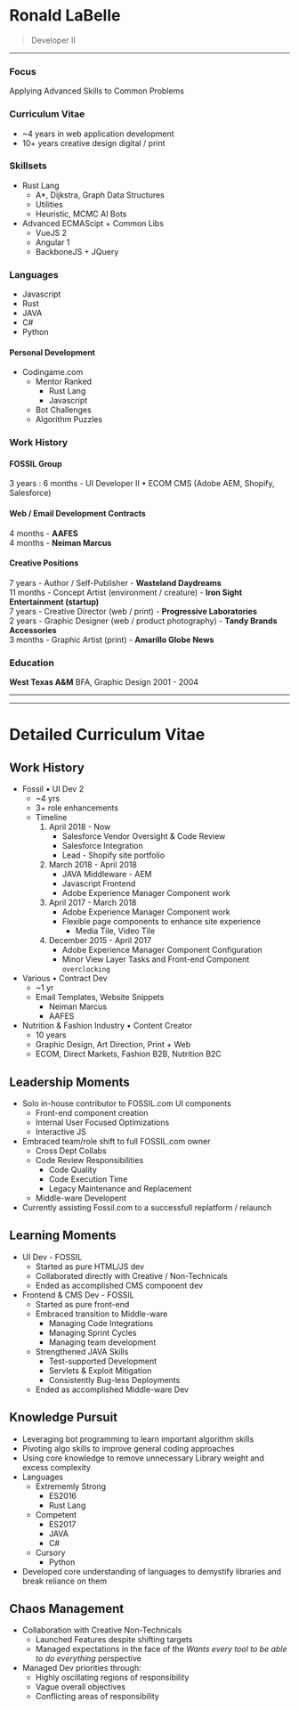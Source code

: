 # Ronald LaBelle
> Developer II
---

### Focus
Applying Advanced Skills to Common Problems

### Curriculum Vitae
- ~4 years in web application development  
- 10+ years creative design digital / print

### Skillsets
- Rust Lang
    - A*, Dijkstra, Graph Data Structures
    - Utilities
    - Heuristic, MCMC AI Bots
- Advanced ECMAScipt + Common Libs
    - VueJS 2
    - Angular 1
    - BackboneJS + JQuery

### Languages
- Javascript
- Rust
- JAVA
- C#
- Python


#### Personal Development
- Codingame.com
    - Mentor Ranked
        - Rust Lang
        - Javascript
    - Bot Challenges
    - Algorithm Puzzles

### Work History
#### FOSSIL Group
3 years : 6 months - UI Developer II &bull; ECOM CMS (Adobe AEM, Shopify, Salesforce)

#### Web / Email Development Contracts
4 months - __AAFES__  
4 months - __Neiman Marcus__

#### Creative Positions
7 years - Author / Self-Publisher - __Wasteland Daydreams__  
11 months - Concept Artist (environment / creature) - __Iron Sight Entertainment (startup)__  
7 years - Creative Director (web / print) - __Progressive Laboratories__  
2 years - Graphic Designer (web / product photography) - __Tandy Brands Accessories__  
3 months - Graphic Artist (print) - __Amarillo Globe News__

### Education
__West Texas A&M__
BFA, Graphic Design
2001 - 2004

----
----

# Detailed Curriculum Vitae

## Work History
- Fossil • UI Dev 2
    - ~4 yrs
    - 3+ role enhancements
    - Timeline
        1. April 2018 - Now
            - Salesforce Vendor Oversight & Code Review
            - Salesforce Integration
            - Lead - Shopify site portfolio
        1. March 2018 - April 2018
            - JAVA Middleware - AEM
            - Javascript Frontend
            - Adobe Experience Manager Component work
        1. April 2017 - March 2018
            - Adobe Experience Manager Component work
            - Flexible page components to enhance site experience
                - Media Tile, Video Tile
        1. December 2015 - April 2017
            - Adobe Experience Manager Component Configuration
            - Minor View Layer Tasks and Front-end Component `overclocking`
- Various • Contract Dev
    - ~1 yr
    - Email Templates, Website Snippets
        - Neiman Marcus
        - AAFES
- Nutrition & Fashion Industry • Content Creator
    - 10 years
    - Graphic Design, Art Direction, Print + Web
    - ECOM, Direct Markets, Fashion B2B, Nutrition B2C

## Leadership Moments
- Solo in-house contributor to FOSSIL.com UI components
    - Front-end component creation
    - Internal User Focused Optimizations
    - Interactive JS
- Embraced team/role shift to full FOSSIL.com owner
    - Cross Dept Collabs
    - Code Review Responsibilities
        - Code Quality
        - Code Execution Time
        - Legacy Maintenance and Replacement 
    - Middle-ware Developent
- Currently assisting Fossil.com to a successfull replatform / relaunch

## Learning Moments
- UI Dev - FOSSIL
    - Started as pure HTML/JS dev
    - Collaborated directly with Creative / Non-Technicals
    - Ended as accomplished CMS component dev
- Frontend & CMS Dev - FOSSIL
    - Started as pure front-end
    - Embraced transition to Middle-ware
        - Managing Code Integrations
        - Managing Sprint Cycles
        - Managing team development
    - Strengthened JAVA Skills
        - Test-supported Development
        - Servlets & Exploit Mitigation
        - Consistently Bug-less Deployments
    - Ended as accomplished Middle-ware Dev

## Knowledge Pursuit
- Leveraging bot programming to learn important algorithm skills
- Pivoting algo skills to improve general coding approaches
- Using core knowledge to remove unnecessary Library weight and excess complexity
- Languages
    - Extrememly Strong
        - ES2016
        - Rust Lang
    - Competent
        - ES2017
        - JAVA
        - C#
    - Cursory
        - Python
- Developed core understanding of languages to demystify libraries and break reliance on them

## Chaos Management
- Collaboration with Creative Non-Technicals
    - Launched Features despite shifting targets
    - Managed expectations in the face of the _Wants every tool to be able to do everything_ perspective
- Managed Dev priorities through:
    - Highly oscillating regions of responsibility
    - Vague overall objectives
    - Conflicting areas of responsibility